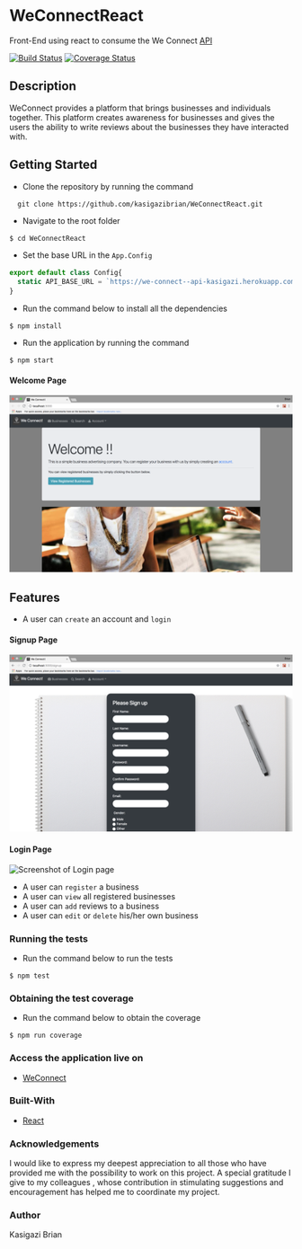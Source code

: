 # WeConnectReact
Front-End using react to consume the We Connect [API](https://we-connect--api-kasigazi.herokuapp.com) 

[![Build Status](https://travis-ci.org/kasigazibrian/WeConnectReact.svg?branch=ch-add-coveralls-157835150)](https://travis-ci.org/kasigazibrian/WeConnectReact)
[![Coverage Status](https://coveralls.io/repos/github/kasigazibrian/WeConnectReact/badge.svg?branch=ch-add-coveralls-157835150)](https://coveralls.io/github/kasigazibrian/WeConnectReact?branch=ch-add-coveralls-157835150)

## Description
WeConnect provides a platform that brings businesses and individuals together. This platform creates awareness for businesses and gives the users the ability to write reviews about the businesses they have interacted with.

## Getting Started
* Clone the repository by running the command
```
  git clone https://github.com/kasigazibrian/WeConnectReact.git
```
* Navigate to the root folder
```
$ cd WeConnectReact
```
* Set the base URL in the `App.Config` 
```javascript
export default class Config{
  static API_BASE_URL = `https://we-connect--api-kasigazi.herokuapp.com`
}
```
* Run the command below to install all the dependencies
```
$ npm install
```
* Run the application by running the command
```
$ npm start
```

#### Welcome Page
![Screenshot of Welcome page](/screenshots/welcome.png?raw=true "Welcome Page") 

## Features
* A user can `create` an account and `login`

#### Signup Page
![Screenshot of SignUp page](/screenshots/signup.png?raw=true "Signup Page")

#### Login Page
![Screenshot of Login page](/screenshots/login.png?raw=true "Login Page") 

* A user can `register` a business
* A user can `view` all registered businesses
* A user can `add` reviews to a business
* A user can `edit` or `delete` his/her own business

### Running the tests
* Run the command below to run the tests
```
$ npm test
```
### Obtaining the test coverage
* Run the command below to obtain the coverage
```
$ npm run coverage
```
### Access the application live on

* [WeConnect](https://we-connect-react-brian.herokuapp.com)

### Built-With
* [React](https://github.com/facebook/create-react-app)

### Acknowledgements
I would like to express my deepest appreciation to all those who have provided me with the possibility to work on this 
project.  A special gratitude I give to my colleagues , whose contribution in stimulating
suggestions and encouragement has  helped me to coordinate my project. 

### Author
Kasigazi Brian 